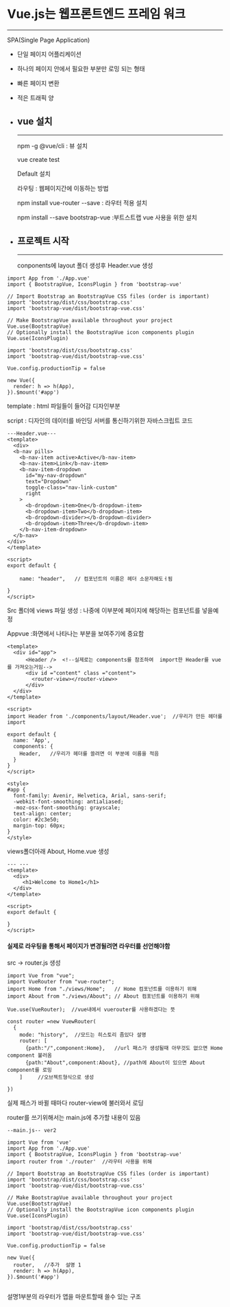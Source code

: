 # Vue.js는 웹프론트엔드 프레임 워크

---

  SPA(Single Page Application)

- 단일 페이지 어플리케이션

- 하나의 페이지 안에서 필요한 부분만 로밍 되는 형태

- 빠른 페이지 변환

- 적은 트래픽 양

- ## vue 설치

  ---

  npm -g @vue/cli  : 뷰 설치 

  vue create test 

  Default 설치

  

  라우팅 : 웹페이지간에 이동하는 방법

  npm install vue-router --save  : 라우터 적용 설치
  
  npm install --save bootstrap-vue :부트스트랩 vue 사용을 위한 설치

- ## 프로젝트 시작

  ---

  conponents에 layout 폴더 생성후 Header.vue 생성

```
import App from './App.vue'
import { BootstrapVue, IconsPlugin } from 'bootstrap-vue'

// Import Bootstrap an BootstrapVue CSS files (order is important)
import 'bootstrap/dist/css/bootstrap.css'
import 'bootstrap-vue/dist/bootstrap-vue.css'

// Make BootstrapVue available throughout your project
Vue.use(BootstrapVue)
// Optionally install the BootstrapVue icon components plugin
Vue.use(IconsPlugin)

import 'bootstrap/dist/css/bootstrap.css'
import 'bootstrap-vue/dist/bootstrap-vue.css'

Vue.config.productionTip = false

new Vue({
  render: h => h(App),
}).$mount('#app')

```

template : html 파일들이 들어감 디자인부분

script   : 디자인의 데이터를 바인딩 서버를 통신하기위한 자바스크립트 코드

```
---Header.vue---
<template>
  <div>
  <b-nav pills>
    <b-nav-item active>Active</b-nav-item>
    <b-nav-item>Link</b-nav-item>
    <b-nav-item-dropdown
      id="my-nav-dropdown"
      text="Dropdown"
      toggle-class="nav-link-custom"
      right
    >
      <b-dropdown-item>One</b-dropdown-item>
      <b-dropdown-item>Two</b-dropdown-item>
      <b-dropdown-divider></b-dropdown-divider>
      <b-dropdown-item>Three</b-dropdown-item>
    </b-nav-item-dropdown>
  </b-nav>
</div>
</template>

<script>
export default {
  
    name: "header",   // 컴포넌트의 이름은 헤더 소문자해도ㅓ됨

}
</script>
```

Src 폴더에 views 파일 생성 : 나중에 이부분에 페이지에 해당하는 컴포넌트를 넣을예정

Appvue :화면에서 나타나는 부분을 보여주기에 중요함

```
<template>
  <div id="app">
      <Header />  <!--실제로는 components를 참조하여  import한 Header를 vue를 가져오는거임-->
      <div id ="content" class ="content">
        <router-view></router-view>>
      </div>  
  </div>
</template>

<script>
import Header from './components/layout/Header.vue';  //우리가 만든 헤더를 import

export default {
  name: 'App',
  components: {
    Header,   //우리가 헤더를 쓸려면 이 부분에 이름을 적음
  }
}
</script>

<style>
#app {
  font-family: Avenir, Helvetica, Arial, sans-serif;
  -webkit-font-smoothing: antialiased;
  -moz-osx-font-smoothing: grayscale;
  text-align: center;
  color: #2c3e50;
  margin-top: 60px;
}
</style>

```

views폴더아래 About, Home.vue 생성

```
--- ---
<template>
  <div>
     <h1>Welcome to Home1</h1>
  </div>
</template>

<script>
export default {
  
}
</script>
```

#### 실제로 라우팅을 통해서 페이지가 변경될려면 라우터를 선언해야함

src -> router.js 생성

```
import Vue from "vue";
import VueRouter from "vue-router";
import Home from "./views/Home";   // Home 컴포넌트를 이용하기 위해
import About from "./views/About"; // About 컴포넌트를 이용하기 위해

Vue.use(VueRouter);  //vue내에서 vuerouter를 사용하겠다는 뜻

const router =new VuewRouter(
  {
    mode: "history",  //모드는 히스토리 좀있다 설명
    router: [
      {path:"/",component:Home},   //url 패스가 생성될때 아무것도 없으면 Home component 불러옴
      {path:"About",component:About}, //path에 About이 있으면 About component를 로밍
    ]     //오브젝트형식으로 생성

})
```

실제 패스가 바뀔 때마다 router-view에 불러와서 로딩  

router를 쓰기위해서는 main.js에 추가할 내용이 있음

```
--main.js-- ver2

import Vue from 'vue'
import App from './App.vue'
import { BootstrapVue, IconsPlugin } from 'bootstrap-vue'
import router from './router'  //라우터 사용을 위해

// Import Bootstrap an BootstrapVue CSS files (order is important)
import 'bootstrap/dist/css/bootstrap.css'
import 'bootstrap-vue/dist/bootstrap-vue.css'

// Make BootstrapVue available throughout your project
Vue.use(BootstrapVue)
// Optionally install the BootstrapVue icon components plugin
Vue.use(IconsPlugin)

import 'bootstrap/dist/css/bootstrap.css'
import 'bootstrap-vue/dist/bootstrap-vue.css'

Vue.config.productionTip = false

new Vue({
  router,   //추가  설명 1
  render: h => h(App),
}).$mount('#app')


```

설명1부분의 라우터가 앱을 마운트할때 쓸수 있는 구조


